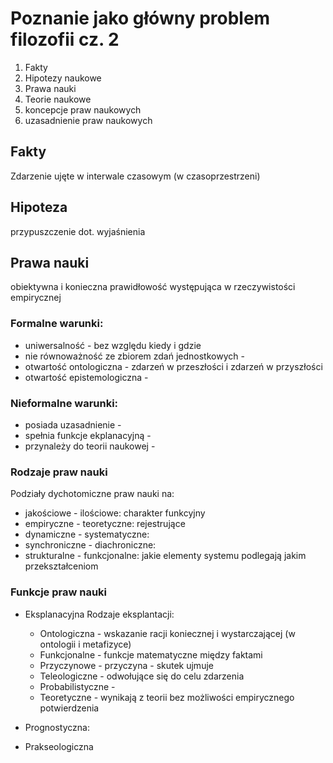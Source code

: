 # Poznanie jako główny problem filozofii cz. 2
1. Fakty
2. Hipotezy naukowe
3. Prawa nauki
4. Teorie naukowe
5. koncepcje praw naukowych
6. uzasadnienie praw naukowych

## Fakty
Zdarzenie ujęte w interwale czasowym (w czasoprzestrzeni)

## Hipoteza
przypuszczenie dot. wyjaśnienia

## Prawa nauki
obiektywna i konieczna prawidłowość występująca w rzeczywistości empirycznej

### Formalne warunki:
- uniwersalność - bez względu kiedy i gdzie
- nie równoważność ze zbiorem zdań jednostkowych - 
- otwartość ontologiczna - zdarzeń w przeszłości i zdarzeń w przyszłości
- otwartość epistemologiczna - 

### Nieformalne warunki:
- posiada uzasadnienie - 
- spełnia funkcje ekplanacyjną - 
- przynależy do teorii naukowej - 

### Rodzaje praw nauki
Podziały dychotomiczne praw nauki na:
- jakościowe - ilościowe: charakter funkcyjny
- empiryczne - teoretyczne: rejestrujące
- dynamiczne - systematyczne: 
- synchroniczne - diachroniczne: 
- strukturalne - funkcjonalne: jakie elementy systemu podlegają jakim przekształceniom

### Funkcje praw nauki
- Eksplanacyjna
  Rodzaje eksplantacji:
  - Ontologiczna - wskazanie racji koniecznej i wystarczającej (w ontologii i metafizyce)
  - Funkcjonalne - funkcje matematyczne między faktami
  - Przyczynowe - przyczyna - skutek ujmuje
  - Teleologiczne - odwołujące się do celu zdarzenia
  - Probabilistyczne - 
  - Teoretyczne - wynikają z teorii bez możliwości empirycznego potwierdzenia
- Prognostyczna:
  
- Prakseologiczna